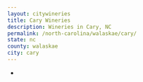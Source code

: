```yaml
---
layout: citywineries
title: Cary Wineries
description: Wineries in Cary, NC
permalink: /north-carolina/walaskae/cary/
state: nc
county: walaskae
city: cary
---
```

-
